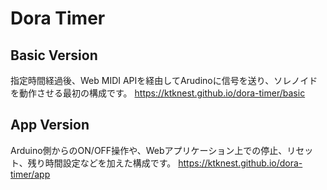 # Dora Timer

## Basic Version
指定時間経過後、Web MIDI APIを経由してArudinoに信号を送り、ソレノイドを動作させる最初の構成です。
https://ktknest.github.io/dora-timer/basic

## App Version
Arduino側からのON/OFF操作や、Webアプリケーション上での停止、リセット、残り時間設定などを加えた構成です。
https://ktknest.github.io/dora-timer/app
